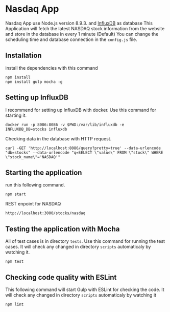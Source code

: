 # Nasdaq App

Nasdaq App use Node.js version 8.9.3. and [InfluxDB](https://www.influxdata.com) as database
This Application will fetch the latest NASDAQ stock information from the website and store in the database in every 1 minute (Default)
You can change the scheduling time and database connection in the `config.js` file.

## Installation

install the dependencies with this command

```
npm install
npm install gulp mocha -g
```

## Setting up InfluxDB

I recommend for setting up InfluxDB with docker. Use this command for starting it.

```
docker run -p 8086:8086 -v $PWD:/var/lib/influxdb -e INFLUXDB_DB=stocks influxdb
```
Checking data in the database with HTTP request.

```
curl -GET 'http://localhost:8086/query?pretty=true' --data-urlencode "db=stocks" --data-urlencode "q=SELECT \"value\" FROM \"stock\" WHERE \"stock_name\"='NASDAQ'"
```

## Starting the application

run this following command.

```
npm start
```

REST enpoint for NASDAQ

```
http://localhost:3000/stocks/nasdaq
```

## Testing the application with Mocha

All of test cases is in directory `tests`. 
Use this command for running the test cases. It will check any changed in directory `scripts` automaticaly by watching it.

```
npm test
```

## Checking code quality with ESLint

This following command will start Gulp with ESLint for checking the code.
 It will check any changed in directory `scripts` automaticaly by watching it

```
npm lint
```